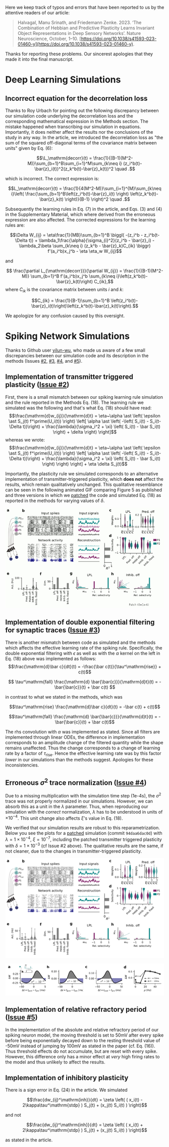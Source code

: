 Here we keep track of typos and errors that have been reported to us by the attentive readers of our article:

> Halvagal, Manu Srinath, and Friedemann Zenke. 2023. ‘The Combination of Hebbian and Predictive Plasticity Learns Invariant Object Representations in Deep Sensory Networks’. Nature Neuroscience, October, 1–10. [https://doi.org/10.1038/s41593-023-01460-y](https://doi.org/10.1038/s41593-023-01460-y).

Thanks for reporting these problems. Our sincerest apologies that they made it into the final manuscript.

# Deep Learning Simulations

## Incorrect equation for the decorrelation loss

Thanks to Roy Urbach for pointing out the following discrepancy between our simulation code underlying the decorrelation loss and the corresponding mathematical expression in the Methods section.
The mistake happened when transcribing our simulation in equations.
Importantly, it does neither affect the results nor the conclusions of the study in any way.
In the article, we introduced the decorrelation loss as "the sum of the squared off-diagonal terms of the covariance matrix between units" given
by Eq. (6):

$$\L_\mathrm{decorr}(t) = \frac{1}{(B-1)(M^2-M)}\sum_{b=1}^B\sum_{i=1}^M\sum_{k\neq i} (z_i^b(t)-\bar{z}_i(t))^2(z_k^b(t)-\bar{z}_k(t))^2 \quad .$$ 

which is incorrect. The correct expression is:

$$L_\mathrm{decorr}(t) = \frac{1}{4(M^2-M)}\sum_{i=1}^{M}\sum_{k\neq i}\left( \frac{\sum_{b=1}^B\left(z_i^b(t)-\bar{z}_i(t) \right) \left(z_k^b(t)-\bar{z}_k(t) \right)}{B-1}  \right)^2 \quad .$$

Subsequently the learning rules in Eq. (7) in the article, and Eqs. (3) and (4) in the Supplementary Material, which where derived from the erroneous expression are also affected. 
The corrected expressions for the learning rules are:

$$\Delta W_{ij} = \eta\frac{1}{MB}\sum_{b=1}^B \biggl( -(z_i^b - z_i^b(t-\Delta t)) + \lambda_1\frac{\alpha}{\sigma_{i}^2}(z_i^b - \bar{z}_i) - \lambda_2\beta \sum_{k\neq i} (z_k^b - \bar{z}_k)C_{ik} \biggr) f'(a_i^b)x_j^b - \eta \eta_w W_{ij}$$

and

$$ \frac{\partial L_{\mathrm{decorr}}}{\partial W_{ij}} = \frac{1}{(B-1)(M^2-M)} \sum_{b=1}^B f'(a_i^b)x_j^b \sum_{k\neq i}\left(z_k^b(t)-\bar{z}_k(t)\right)  C_{ik},$$
where $C_{ik}$ is the covariance matrix between units $i$ and $k$:

$$C_{ik} = \frac{1}{B-1}\sum_{b=1}^B \left(z_i^b(t)-\bar{z}_i(t)\right)\left(z_k^b(t)-\bar{z}_k(t)\right).$$

We apologize for any confusion caused by this oversight.


# Spiking Network Simulations

Thanks to Github user [yilun-wu](https://github.com/yilun-wu), who made us aware of a few small discrepancies between our simulation code and its description in the methods (Issues [#2](https://github.com/fmi-basel/latent-predictive-learning/issues/2), [#3](https://github.com/fmi-basel/latent-predictive-learning/issues/3), [#4](https://github.com/fmi-basel/latent-predictive-learning/issues/4), and [#5](https://github.com/fmi-basel/latent-predictive-learning/issues/5)).


## Implementation of transmitter triggered plasticity ([Issue #2](https://github.com/fmi-basel/latent-predictive-learning/issues/2))

First, there is a small mismatch between our spiking learning rule simulation and the rule reported in the Methods Eq. (18).
The learning rule we simulated was the following and that's what Eq. (18) should have read:
$$\frac{\mathrm{d}w_{ij}}{\mathrm{d}t} = \eta~\alpha \ast \left( \epsilon \ast S_j(t) f^\prime(U_i(t)) \right) \left[ \alpha \ast \left( -\left( S_i(t) - S_i(t-\Delta t))\right) + \frac{\lambda}{\sigma_i^2 + \xi} \left( S_i(t) - \bar S_i(t) \right) + \delta  \right) \right]$$
whereas we wrote:
$$\frac{\mathrm{d}w_{ij}}{\mathrm{d}t} = \eta~\alpha \ast \left( \epsilon \ast S_j(t) f^\prime(U_i(t)) \right) \left[ \alpha \ast \left( -\left( S_i(t) - S_i(t-\Delta t))\right) + \frac{\lambda}{\sigma_i^2 + \xi} \left( S_i(t) - \bar S_i(t) \right) \right) \right] + \eta \delta S_j(t)$$

Importantly, the plasticity rule we simulated corresponds to an alternative implementation of transmitter-triggered plasticity, which **does not** affect the results, which remain qualitatively unchanged. 
This qualitative resemblance can be seen in the following animated GIF comparing Figure 5 as published and three versions in which we [patched](patches/alternative_transmitter_triggered.patch) the code and simulated Eq. (18) as reported in the methods for varying values of $\delta$.

![Figure 5 comparison for original and patched code.](figs/altern_trans_trig_plast.gif "Fig5comp")


## Implementation of double exponential filtering for synaptic traces ([Issue #3](https://github.com/fmi-basel/latent-predictive-learning/issues/3))

There is another mismatch between code as simulated and the methods which affects the effective learning rate of the spiking rule.
Specifically, the double exponential filtering with $\epsilon$ as well as with the $\alpha$ kernel on the left in Eq. (18) above was implemented as follows:
$$\frac{\mathrm{d}\bar c}{dt}(t) = -\frac{\bar c(t)}{\tau^\mathrm{rise}} + c(t)$$

$$ \tau^\mathrm{fall} \frac{\mathrm{d} \bar{\bar{c}}}{\mathrm{d}t}(t) = -\bar{\bar{c}}(t) + \bar c(t) $$

in contrast to what we stated in the methods, which was

$$\tau^\mathrm{rise} \frac{\mathrm{d}\bar c}{dt}(t) = -\bar c(t) + c(t)$$

$$\tau^\mathrm{fall} \frac{\mathrm{d} \bar{\bar{c}}}{\mathrm{d}t}(t) = -\bar{\bar{c}}(t) + \bar c(t)$$

The rhs convolution with $\alpha$ was implemented as stated.
Since all filters are implemented through linear ODEs, the difference in implementation corresponds to an amplitude change of the filtered quantity while the shape remains unaffected. 
Thus the change corresponds to a change of learning rate by a factor of $\tau_\mathrm{rise}$. Hence the effective learning rate was by this factor _lower_ in our simulations than the methods suggest. 
Apologies for these inconsistencies. 


## Erroneous $\sigma^2$ trace normalization ([Issue #4](https://github.com/fmi-basel/latent-predictive-learning/issues/4))

Due to a missing multiplication with the simulation time step (1e-4s), the $\sigma^2$ trace was not properly normalized in our simulations. However, we can absorb this as a unit in the $\lambda$ parameter. Thus, when reproducing our simulation with the *correct* normalization, $\lambda$ has to be understood in units of $\times 10^{-4}$. This unit change also affects $\xi$'s value in Eq. (18).  

We verified that our simulation results are robust to this reparametrization. Below you see the plots for a [patched](patches/20240115-reparametrization.patch) simulation (commit `94daa6dac0d`) with $\lambda=1 \times 10^{-4}$, $\xi=10^{-7}$, including the patched transmitter triggered plasticity with $\delta=1 \times 10^{-3}$ (cf Issue #2 above). The qualitative results are the same, if not cleaner, due to the changes in transmitter-triggered plasticity.

![Figure 5 with patched code.](figs/20240115-figure_spiking.png "Fig5patched")

![Figure 6 with patched code.](figs/20240115-figure_stdp.png "Fig6patched")


## Implementation of relative refractory period ([Issue #5](https://github.com/fmi-basel/latent-predictive-learning/issues/5))

In the implementation of the absolute and relative refractory period of our spiking neuron model, the moving threshold is set to 50mV after every spike before being exponentially decayed down to the resting threshold value of -50mV instead of jumping by 100mV as stated in the paper (cf. Eq. (16)). Thus threshold effects do not accumulate, but are reset with every spike. However, this difference only has a minor effect at *very* high firing rates to the model and thus unlikely to affect the results.


## Implementation of inhibitory plasticity

There is a sign error in Eq. (24) in the article. 
We simulated   

$$\frac{dw_{ij}^\mathrm{inh}}{dt} = \zeta \left( ( x_i(t) - 2\kappa\tau^\mathrm{stdp} ) S_j(t) + (x_j(t) S_i(t) ) \right)$$

and not 

$$\frac{dw_{ij}^\mathrm{inh}}{dt} = \zeta \left( ( x_i(t) + 2\kappa\tau^\mathrm{stdp} ) S_j(t) + (x_j(t) S_i(t) ) \right)$$

as stated in the article.
